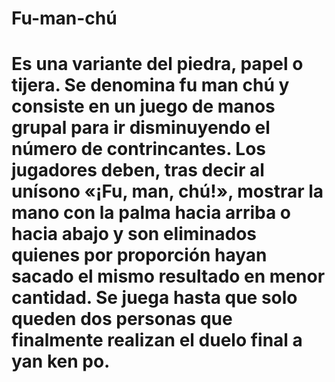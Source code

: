 # Fu-man-chú

# Es una variante del piedra, papel o tijera. Se denomina fu man chú y consiste en un juego de manos grupal para ir disminuyendo el número de contrincantes. Los jugadores deben, tras decir al unísono «¡Fu, man, chú!», mostrar la mano con la palma hacia arriba o hacia abajo y son eliminados quienes por proporción hayan sacado el mismo resultado en menor cantidad. Se juega hasta que solo queden dos personas que finalmente realizan el duelo final a yan ken po.